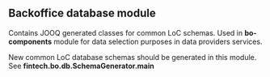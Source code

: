 ## Backoffice database module

Contains JOOQ generated classes for common LoC schemas.
Used in **bo-components** module for data selection purposes in data providers services.  

New common LoC database schemas should be generated in this module.
See **fintech.bo.db.SchemaGenerator.main** 
